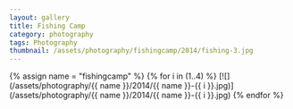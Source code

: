 ```yaml
---
layout: gallery
title: Fishing Camp
category: photography
tags: Photography
thumbnail: /assets/photography/fishingcamp/2014/fishing-3.jpg
---
```


{% assign name = "fishingcamp" %}
{% for i in (1..4) %}
[![](/assets/photography/{{ name }}/2014/{{ name }}-{{ i }}.jpg)](/assets/photography/{{ name }}/2014/{{ name }}-{{ i }}.jpg)
{% endfor %}